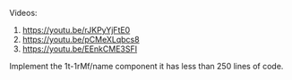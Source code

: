 Videos:

1. https://youtu.be/rJKPyYjFtE0
2. https://youtu.be/pCMeXLqbcs8
3. https://youtu.be/EEnkCME3SFI

Implement the 1t-1rMf/name component it has less than 250 lines of code.
